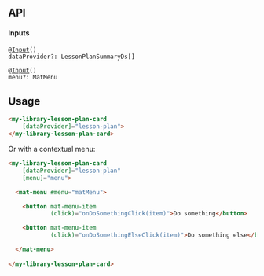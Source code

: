 

## API

#### Inputs

<pre><code>@<a href="https://angular.io/api/core/Input">Input</a>()
dataProvider?: LessonPlanSummaryDs[]</code></pre>

<pre><code>@<a href="https://angular.io/api/core/Input">Input</a>()
menu?: MatMenu</code></pre>

## Usage

```html
<my-library-lesson-plan-card
    [dataProvider]="lesson-plan">
</my-library-lesson-plan-card>
```

Or with a contextual menu:

```html
<my-library-lesson-plan-card
    [dataProvider]="lesson-plan"
    [menu]="menu">

  <mat-menu #menu="matMenu">

    <button mat-menu-item
            (click)="onDoSomethingClick(item)">Do something</button>

    <button mat-menu-item
            (click)="onDoSomethingElseClick(item)">Do something else</button>

  </mat-menu>
  
</my-library-lesson-plan-card>
```

